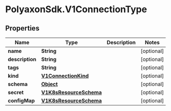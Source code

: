 # PolyaxonSdk.V1ConnectionType

## Properties

Name | Type | Description | Notes
------------ | ------------- | ------------- | -------------
**name** | **String** |  | [optional] 
**description** | **String** |  | [optional] 
**tags** | **String** |  | [optional] 
**kind** | [**V1ConnectionKind**](V1ConnectionKind.md) |  | [optional] 
**schema** | [**Object**](.md) |  | [optional] 
**secret** | [**V1K8sResourceSchema**](V1K8sResourceSchema.md) |  | [optional] 
**configMap** | [**V1K8sResourceSchema**](V1K8sResourceSchema.md) |  | [optional] 


